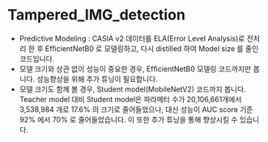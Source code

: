 # Tampered_IMG_detection

 * Predictive Modeling : CASIA v2 데이터를 ELA(Error Level Analysis)로 전처리 한 후 EfﬁcientNetB0 로 모델링하고, 다시 distilled 하여 Model size 를 줄인 코드입니다.
 * 모델 크기와 상관 없이 성능이 중요한 경우, EfﬁcientNetB0 모델링 코드까지만 봅니다. 성능향상을 위해 추가 튜닝이 필요합니다.
 * 모델 크기도 함께 볼 경우, Student model(MobileNetV2) 코드까지 봅니다. Teacher model 대비 Student model은 파라메터 수가 20,106,661개에서 3,538,984 개로 17.6% 의 크기로 줄어들었으나, 대신 성능이 AUC score 기준 92% 에서 70% 로 줄어들었습니다. 이 또한 추가 튜닝을 통해 향상시킬 수 있습니다. 
